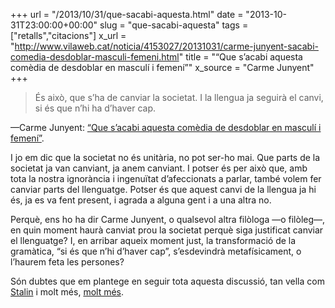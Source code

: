 +++
url = "/2013/10/31/que-sacabi-aquesta.html"
date = "2013-10-31T23:00:00+00:00"
slug = "que-sacabi-aquesta"
tags = ["retalls","citacions"]
x_url = "http://www.vilaweb.cat/noticia/4153027/20131031/carme-junyent-sacabi-comedia-desdoblar-masculi-femeni.html"
title = "“Que s’acabi aquesta comèdia de desdoblar en masculí i femení”"
x_source = "Carme Junyent"
+++

> És això, que s’ha de canviar la societat. I la llengua ja seguirà el canvi, si és que n’hi ha d’haver cap.

—Carme Junyent: [“Que s’acabi aquesta comèdia de desdoblar en masculí i femení”](http://www.vilaweb.cat/noticia/4153027/20131031/carme-junyent-sacabi-comedia-desdoblar-masculi-femeni.html).

I jo em dic que la societat no és unitària, no pot ser-ho mai. Que parts de la societat ja van canviant, ja anem canviant. I potser és per això que, amb tota la nostra ignorància i ingenuïtat d’afeccionats a parlar, també volem fer canviar parts del llenguatge. Potser és que aquest canvi de la llengua ja hi és, ja es va fent present, i agrada a alguna gent i a una altra no.

Perquè, ens ho ha dir Carme Junyent, o qualsevol altra filòloga —o filòleg—, en quin moment haurà canviat prou la societat perquè siga justificat canviar el llenguatge? I, en arribar aqueix moment just, la transformació de la gramàtica, “si és que n’hi d’haver cap”, s’esdevindrà metafísicament, o l’haurem feta les persones?

Són dubtes que em plantege en seguir tota aquesta discussió, tan vella com [Stalin](/2009/04/14/estalinistes.html) i molt més, [molt més](/2016/09/24/sexe-i-gnere.html).

